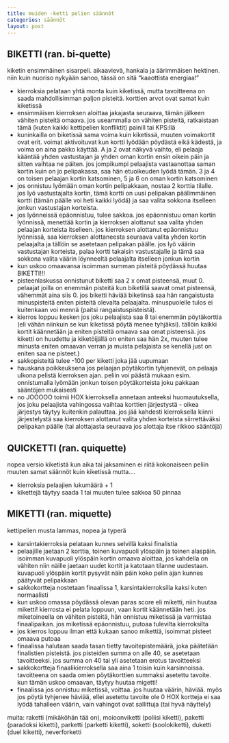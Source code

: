 ```yaml
---
title: muiden -ketti pelien säännöt
categories: säännöt
layout: post 
---
```


## BIKETTI (ran. bi-quette)

kiketin ensimmäinen sisarpeli. aikaavievä, hankala ja äärimmäisen hektinen. niin kuin nuoriso nykyään sanoo, tässä on sitä “kaaottista energiaa!”


- kierroksia pelataan yhtä monta kuin kiketissä, mutta tavoitteena on saada mahdollisimman paljon pisteitä. korttien arvot ovat samat kuin kiketissä
- ensimmäisen kierroksen aloittaa jakajasta seuraava, tämän jälkeen vähiten pisteitä omaava. jos useammalla on vähiten pisteitä, ratkaistaan tämä (kuten kaikki kettipelien konfliktit) painill tai KPS:llä
- kuninkailla on biketissä sama voima kuin kiketissä, muuten voimakortit ovat erit. voimat aktivoituvat kun kortti lyödään pöydästä eikä kädestä, ja voima on aina pakko käyttää. A ja 2 ovat näkyvä vaihto, eli pelaaja kääntää yhden vastustajan ja yhden oman kortin ensin oikein päin ja sitten vaihtaa ne päiten. jos jompikumpi pelaajista vastaanottaa saman kortin kuin on jo pelipakassa, saa hän etuoikeuden lyödä tämän. 3 ja 4 on toisen pelaajan kortin katsominen, 5 ja 6 on oman kortin katsominen
- jos onnistuu lyömään oman kortin pelipakkaan, nostaa 2 korttia tilalle. jos lyö vastustajalta kortin, tämä kortti on uusi pelipakan päälimmäinen kortti (tämän päälle voi heti kaikki lyödä) ja saa valita sokkona itselleen jonkun vastustajan korteista.
- jos lyönneissä epäonnistuu, tulee sakkoa. jos epäonnistuu oman kortin lyönnissä, menettää kortin ja kierroksen alottanut saa valita yhden pelaajan korteista itselleen. jos kierroksen alottanut epäonnistuu lyönnissä, saa kierroksen alottaneesta seuraava valita yhden kortin pelaajalta ja tällöin se asetetaan pelipakan päälle. jos lyö väärin vastustajan korteista, palaa kortti takaisin vastustajalle ja tämä saa sokkona valita väärin löynneeltä pelaajalta itselleen jonkun kortin
- kun uskoo omaavansa isoimman summan pisteitä pöydässä huutaa BIKETTI!!! 
- pisteenlaskussa onnistunut biketti saa 2 x omat pisteensä, muut 0. pelaajat joilla on enemmän pisteitä kun biketillä saavat omat pisteensä, vähemmät aina siis 0. jos biketti häviää biketinsä saa hän rangaistusta minuspisteitä eniten pisteitä olevalta pelaajalta. minuspuolelle tulos ei kuitenkaan voi mennä (paitsi rangaistuspisteistä).
- kierros loppuu kesken jos joku pelaajista saa 8 tai enemmän pöytäkorttia (eli vähän niinkuin se kun kiketissä pöytä menee tyhjäksi). tällöin kaikki kortit käännetään ja eniten pisteitä omaava saa omat pisteensä. jos kiketti on huudettu ja kiketöijällä on eniten saa hän 2x, muuten tulee minusta eniten omaavan verran ja muista pelajaista se kenellä just on eniten saa ne pisteet.)
- sakkopisteitä tulee -100 per kiketti joka jää uupumaan
- hauskana poikkeuksena jos pelaajan pöytäkortin tyhjenevät, on pelaaja ulkona pelistä kierroksen ajan. peliin voi päästä mukaan esim. onnistumalla lyömään jonkun toisen pöytäkorteista joku pakkaan sääntöjen mukaisesti
- no JOOOOO toimii
HOX kierroksella annetaan anteeksi huomautuksella, jos joku pelaajista vahingossa vaihtaa korttien järjestystä - oikea järjestys täytyy kuitenkin palauttaa. jos jää kahdesti kierroksella kiinni järjestelystä saa kierroksen alottanut valita yhden korteista siirrettäväksi pelipakan päälle (tai alottajasta seuraava jos alottaja itse rikkoo sääntöjä)


## QUICKETTI (ran. quiquette)
nopea versio kiketistä kun aika tai jaksaminen ei riitä kokonaiseen peliin
muuten samat säännöt kuin kiketissä mutta….


- kierroksia pelaajien lukumäärä + 1 
- kikettejä täytyy saada 1 tai muuten tulee sakkoa 50 pinnaa


## MIKETTI (ran. miquette)
kettipelien musta lammas, nopea ja typerä


- karsintakierroksia pelataan kunnes selvillä kaksi finalistia
- pelaajille jaetaan 2 korttia, toinen kuvapuoli ylöspäin ja toinen alaspäin. isoimman kuvapuoli ylöspäin kortin omaava aloittaa, jos kahdella on vähiten niin näille jaetaan uudet kortit ja katotaan tilanne uudestaan. kuvapuoli ylöspäin kortit pysyvät näin päin koko pelin ajan kunnes päätyvät pelipakkaan
- sakkokortteja nostetaan finaalissa 1, karsintakierroksilla kaksi kuten normaalisti
- kun uskoo omassa pöydässä olevan paras score eli miketti, niin huutaa miketti! kierrosta ei pelata loppuun, vaan kortit käännetään heti. jos miketoineella on vähiten pisteitä, hän onnistuu miketissä ja varmistaa finaalipaikan. jos miketissä epäonnistuu, putoaa tulevilta kierroksilta
- jos kierros loppuu ilman että kukaan sanoo mikettiä, isoimmat pisteet omaava putoaa
- finaalissa halutaan saada tasan tietty tavoitepistemäärä, joka päätetään finalistien pisteistä. jos pisteiden summa on alle 40, se asetetaan tavoitteeksi. jos summa on 40 tai yli asetetaan erotus tavoitteeksi
- sakkokortteja finaalikierroksella saa aina 1 toisin kuin karsinnoissa. tavoitteena on saada omien pöytäkorttien summaksi asetettu tavoite. kun tämän uskoo omaavan, täytyy huutaa migetti! 
- finaalissa jos onnistuu miketissä, voittaa. jos huutaa väärin, häviää. myös jos pöytä tyhjenee häviää, ellei asetettu tavoite ole 0
HOX kortteja ei saa lyödä tahalleen väärin, vain vahingot ovat sallittuja (tai hyvä näyttely)


muita: raketti (mikäköhän tää on), moioonviketti (poliisi kiketti), paketti (paradoksi kiketti), parketti (parketti kiketti), soketti (soolokiketti), duketti (duel kiketti), neverforketti
